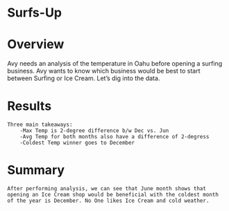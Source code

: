 # Surfs-Up


# Overview #
Avy needs an analysis of the temperature in Oahu before opening a surfing business. Avy wants to know which business would be best to start between Surfing or Ice Cream. Let’s dig into the data.

# Results #
	Three main takeaways:
		-Max Temp is 2-degree difference b/w Dec vs. Jun
		-Avg Temp for both months also have a difference of 2-degress
		-Coldest Temp winner goes to December 

# Summary #
	After performing analysis, we can see that June month shows that opening an Ice Cream shop would be beneficial with the coldest month of the year is December. No One likes Ice Cream and cold weather. 
